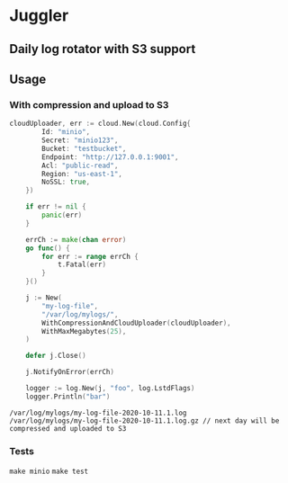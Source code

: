 # Juggler

## Daily log rotator with S3 support

## Usage

### With compression and upload to S3
```go
cloudUploader, err := cloud.New(cloud.Config{
		Id: "minio",
		Secret: "minio123",
		Bucket: "testbucket",
		Endpoint: "http://127.0.0.1:9001",
		Acl: "public-read",
		Region: "us-east-1",
		NoSSL: true,
	})

	if err != nil {
		panic(err)
	}

	errCh := make(chan error)
    go func() {
        for err := range errCh {
            t.Fatal(err)
        }
    }()

	j := New(
		"my-log-file",
		"/var/log/mylogs/",
		WithCompressionAndCloudUploader(cloudUploader),
		WithMaxMegabytes(25),
	)

	defer j.Close()

	j.NotifyOnError(errCh)

    logger := log.New(j, "foo", log.LstdFlags)
    logger.Println("bar")
```

```
/var/log/mylogs/my-log-file-2020-10-11.1.log
/var/log/mylogs/my-log-file-2020-10-11.1.log.gz // next day will be compressed and uploaded to S3
```

### Tests
```make minio```
```make test```